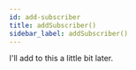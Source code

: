 ```yaml
---
id: add-subscriber
title: addSubscriber()
sidebar_label: addSubscriber()
---
```


I'll add to this a little bit later.